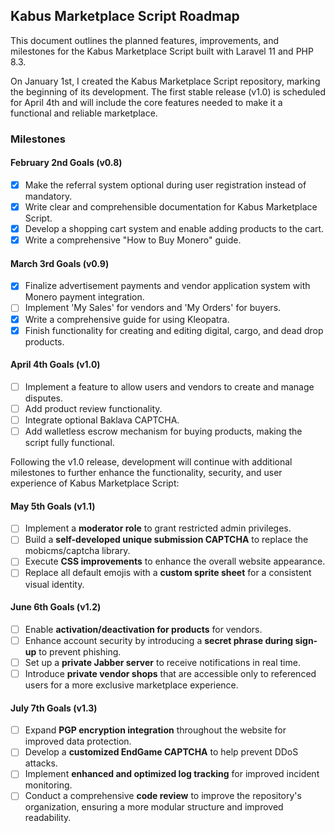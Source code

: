 ## Kabus Marketplace Script Roadmap

This document outlines the planned features, improvements, and milestones for the Kabus Marketplace Script built with Laravel 11 and PHP 8.3.

On January 1st, I created the Kabus Marketplace Script repository, marking the beginning of its development. The first stable release (v1.0) is scheduled for April 4th and will include the core features needed to make it a functional and reliable marketplace.

### Milestones

#### February 2nd Goals (v0.8)
- [X] Make the referral system optional during user registration instead of mandatory.
- [X] Write clear and comprehensible documentation for Kabus Marketplace Script.
- [X] Develop a shopping cart system and enable adding products to the cart.
- [X] Write a comprehensive "How to Buy Monero" guide.

#### March 3rd Goals (v0.9)
- [X] Finalize advertisement payments and vendor application system with Monero payment integration.
- [ ] Implement 'My Sales' for vendors and 'My Orders' for buyers.
- [X] Write a comprehensive guide for using Kleopatra.
- [X] Finish functionality for creating and editing digital, cargo, and dead drop products.

#### April 4th Goals (v1.0)
- [ ] Implement a feature to allow users and vendors to create and manage disputes.
- [ ] Add product review functionality.
- [ ] Integrate optional Baklava CAPTCHA.
- [ ] Add walletless escrow mechanism for buying products, making the script fully functional.

Following the v1.0 release, development will continue with additional milestones to further enhance the functionality, security, and user experience of Kabus Marketplace Script:

#### May 5th Goals (v1.1)
- [ ] Implement a **moderator role** to grant restricted admin privileges.
- [ ] Build a **self-developed unique submission CAPTCHA** to replace the mobicms/captcha library.
- [ ] Execute **CSS improvements** to enhance the overall website appearance.
- [ ] Replace all default emojis with a **custom sprite sheet** for a consistent visual identity.

#### June 6th Goals (v1.2)

- [ ] Enable **activation/deactivation for products** for vendors.
- [ ] Enhance account security by introducing a **secret phrase during sign-up** to prevent phishing.
- [ ] Set up a **private Jabber server** to receive notifications in real time.
- [ ] Introduce **private vendor shops** that are accessible only to referenced users for a more exclusive marketplace experience.

#### July 7th Goals (v1.3)
- [ ] Expand **PGP encryption integration** throughout the website for improved data protection.
- [ ] Develop a **customized EndGame CAPTCHA** to help prevent DDoS attacks.
- [ ] Implement **enhanced and optimized log tracking** for improved incident monitoring.
- [ ] Conduct a comprehensive **code review** to improve the repository's organization, ensuring a more modular structure and improved readability.
